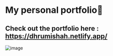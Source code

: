 
# My personal portfolio🚀
## Check out the portfolio here : https://dhrumishah.netlify.app/

![image](https://user-images.githubusercontent.com/84569241/203067571-4e36b76a-4b6f-47f7-a231-4421a923c22b.png)

